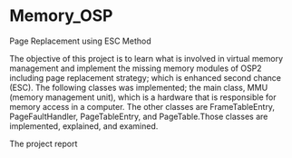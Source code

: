 # Memory_OSP
Page Replacement using ESC Method

The objective of this project is to learn what is involved in virtual memory management and implement the missing memory modules of OSP2 including page replacement strategy; which is enhanced second chance (ESC). The following classes was implemented; the main class, MMU (memory management unit), which is a hardware that is responsible for memory access in a computer. The other classes are 
FrameTableEntry, PageFaultHandler, PageTableEntry, and PageTable.Those classes are implemented, explained, and examined. 

The project report 

